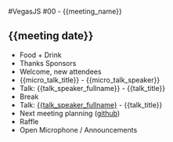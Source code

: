 #VegasJS #00 - {{meeting_name}}
## {{meeting date}} <!-- format: December 31st, 1969 -->

- Food + Drink
- Thanks Sponsors
- Welcome, new attendees
- {{micro_talk_title}} - {{micro_talk_speaker}}
- Talk: {{talk_speaker_fullname}} - {{talk_title}} <!-- link to speaker twitter if you have it -->
- Break
- Talk: [{{talk_speaker_fullname}]({{talk_speaker_twitter_url}}) - {{talk_title}} <!-- link to speaker twitter if you have it -->
- Next meeting planning ([github](https://github.com/vegasjs/Meetings/issues))
- Raffle
- Open Microphone / Announcements

